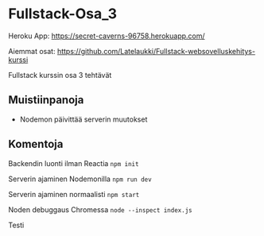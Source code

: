 # Fullstack-Osa_3

Heroku App: https://secret-caverns-96758.herokuapp.com/

Aiemmat osat: https://github.com/Latelaukki/Fullstack-websovelluskehitys-kurssi

Fullstack kurssin osa 3 tehtävät

## Muistiinpanoja

* Nodemon päivittää serverin muutokset 

## Komentoja

Backendin luonti ilman Reactia `npm init`

Serverin ajaminen Nodemonilla `npm run dev`

Serverin ajaminen normaalisti `npm start`

Noden debuggaus Chromessa `node --inspect index.js`

Testi